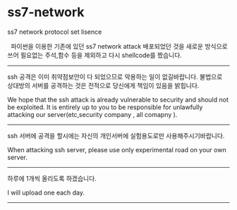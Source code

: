 # ss7-network
ss7 network protocol set lisence

   
 파이썬을 이용한
 기존에 있던 ss7 network attack 배포되었던 것을 새로운 방식으로 쓰어 
 필요없는 주석,함수 등을 제외하고 다시 shellcode를 짰습니다.


------------------------------------------------------------------------------------
ssh 공격은 이미 취약점보안이 다 되었으므로 악용하는 일이 없길바랍니다.
불법으로 상대방의 서버를 공격하는 것은 전적으로 당신에게 책임이 있음을 밝힙니다.


We hope that the ssh attack is already vulnerable to security and should not be exploited.
It is entirely up to you to be responsible for unlawfully attacking our server(etc,security company , all comapny ).

-------------------------------------------------------------------------------------
ssh 서버에 공격을 할시에는 자신의 개인서버에 실험용도로만 사용해주시기바랍니다.


When attacking ssh server, please use only experimental road on your own server.

-------------------------------------------------------------------------------------

하루에 1개씩 올리도록 하겠습니다.

I will upload one each day.

---------------------------------
